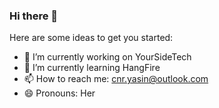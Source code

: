 ### Hi there 👋


Here are some ideas to get you started:

- 🔭 I’m currently working on YourSideTech
- 🌱 I’m currently learning HangFire
- 📫 How to reach me: cnr.yasin@outlook.com
- 😄 Pronouns: Her

